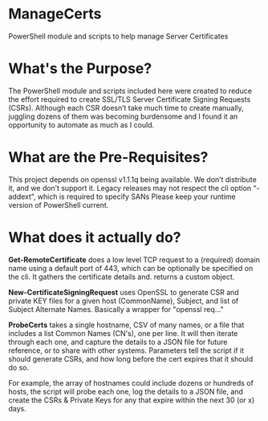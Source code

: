 # ManageCerts
PowerShell module and scripts to help manage Server Certificates
# What's the Purpose?
The PowerShell module and scripts included here were created to reduce the effort required to create SSL/TLS Server Certificate Signing Requests (CSRs). Although each CSR doesn’t take much time to create manually, juggling dozens of them was becoming burdensome and I found it an opportunity to automate as much as I could.
# What are the Pre-Requisites?
This project depends on openssl v1.1.1q being available. We don’t distribute it, and we don’t support it. Legacy releases may not respect the cli option “-addext”, which is required to specify SANs
Please keep your runtime version of PowerShell current.
# What does it actually do?
**Get-RemoteCertificate** does a low level TCP request to a (required) domain name using a default port of 443, which can be optionally be specified on the cli. It gathers the certificate details and. returns a custom object.

**New-CertificateSigningRequest** uses OpenSSL to generate CSR and private KEY files for a given host (CommonName), Subject, and list of Subject Alternate Names. Basically a wrapper for "openssl req..."

**ProbeCerts** takes a single hostname, CSV of many names, or a file that includes a list Common Names (CN's), one per line. It will then iterate through each one, and capture the details to a JSON file for future reference, or to share with other systems. Parameters tell the script if it should generate CSRs, and how long before the cert expires that it should do so.

For example, the array of hostnames could include dozens or hundreds of hosts, the script will probe each one, log the details to a JSON file, and create the CSRs & Private Keys for any that expire within the next 30 (or x) days.

